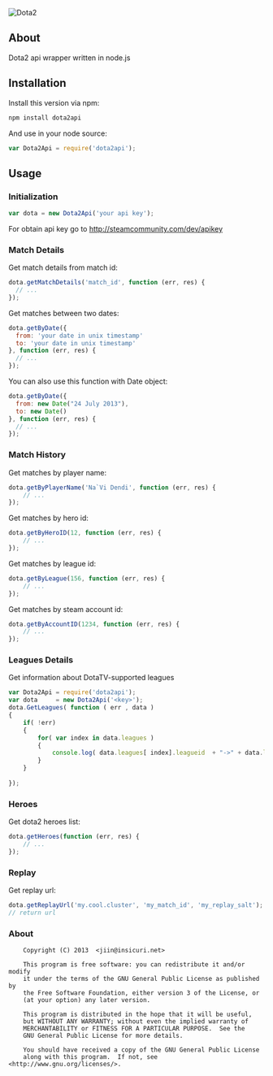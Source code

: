 ![Dota2](http://i.imgur.com/XRzSfx1.jpg)

## About

Dota2 api wrapper written in node.js

## Installation 

Install this version via npm:
```bash
npm install dota2api
```

And use in your node source:
```javascript
var Dota2Api = require('dota2api');
```

## Usage

### Initialization

```javascript
var dota = new Dota2Api('your api key');
```

For obtain api key go to <http://steamcommunity.com/dev/apikey>

### Match Details

Get match details from match id:
```javascript
dota.getMatchDetails('match_id', function (err, res) {
  // ...
});
```

Get matches between two dates:
```javascript
dota.getByDate({
  from: 'your date in unix timestamp'
  to: 'your date in unix timestamp'
}, function (err, res) {
  // ...
});
```

You can also use this function with Date object:
```javascript
dota.getByDate({
  from: new Date("24 July 2013"),
  to: new Date()
}, function (err, res) {
  // ...
});
```
### Match History

Get matches by player name:
```javascript
dota.getByPlayerName('Na`Vi Dendi', function (err, res) {
    // ...
});
```

Get matches by hero id:
```javascript
dota.getByHeroID(12, function (err, res) {
    // ...
});
```

Get matches by league id:
```javascript
dota.getByLeague(156, function (err, res) {
    // ...
});
```

Get matches by steam account id:
```javascript
dota.getByAccountID(1234, function (err, res) {
    // ...
});
```

### Leagues Details

Get information about DotaTV-supported leagues
```javascript
var Dota2Api = require('dota2api');
var dota     = new Dota2Api('<key>');
dota.GetLeagues( function ( err , data ) 
{
	if( !err)
	{
		for( var index in data.leagues )
		{
			console.log( data.leagues[ index].leagueid  + "->" + data.leagues[ index].name );
		}
	}
	
});
```

### Heroes

Get dota2 heroes list:
```javascript
dota.getHeroes(function (err, res) {
    // ...
});
```

### Replay

Get replay url:
```javascript
dota.getReplayUrl('my.cool.cluster', 'my_match_id', 'my_replay_salt');
// return url
```

### About

```
    Copyright (C) 2013  <jiin@insicuri.net>

    This program is free software: you can redistribute it and/or modify
    it under the terms of the GNU General Public License as published by
    the Free Software Foundation, either version 3 of the License, or
    (at your option) any later version.

    This program is distributed in the hope that it will be useful,
    but WITHOUT ANY WARRANTY; without even the implied warranty of
    MERCHANTABILITY or FITNESS FOR A PARTICULAR PURPOSE.  See the
    GNU General Public License for more details.

    You should have received a copy of the GNU General Public License
    along with this program.  If not, see <http://www.gnu.org/licenses/>.
```